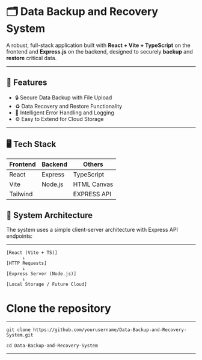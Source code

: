 # 🗂️ Data Backup and Recovery System

A robust, full-stack application built with **React + Vite + TypeScript** on the frontend and **Express.js** on the backend, designed to securely **backup** and **restore** critical data. 

---

## 🚀 Features

- 🔒 Secure Data Backup with File Upload
- ♻️ Data Recovery and Restore Functionality
- 🧠 Intelligent Error Handling and Logging
- ⚙️ Easy to Extend for Cloud Storage

---

## 🖥️ Tech Stack

| Frontend | Backend  | Others       |
|----------|----------|--------------|
| React    | Express  | TypeScript   |
| Vite     | Node.js  | HTML Canvas  |
| Tailwind |          | EXPRESS API  |



## 🧠 System Architecture

The system uses a simple client-server architecture with Express API endpoints:

---
```
[React (Vite + TS)] 
      ↓
[HTTP Requests]
      ↓
[Express Server (Node.js)]
      ↓
[Local Storage / Future Cloud]
```


# Clone the repository
---
```
git clone https://github.com/yourusername/Data-Backup-and-Recovery-System.git

cd Data-Backup-and-Recovery-System
```
---

